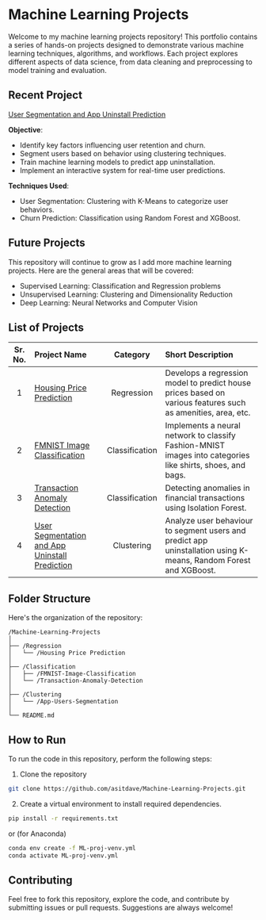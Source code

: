 
# Machine Learning Projects

Welcome to my machine learning projects repository! This portfolio contains a series of hands-on projects designed to demonstrate various machine learning techniques, algorithms, and workflows. Each project explores different aspects of data science, from data cleaning and preprocessing to model training and evaluation.


## Recent Project

[User Segmentation and App Uninstall Prediction](./Clustering/App-Users-Segmentation/)

**Objective**:
- Identify key factors influencing user retention and churn.
- Segment users based on behavior using clustering techniques.
- Train machine learning models to predict app uninstallation.
- Implement an interactive system for real-time user predictions.

**Techniques Used**:
- User Segmentation: Clustering with K-Means to categorize user behaviors.
- Churn Prediction: Classification using Random Forest and XGBoost.

## Future Projects

This repository will continue to grow as I add more machine learning projects. Here are the general areas that will be covered:

-   Supervised Learning: Classification and Regression problems
-	Unsupervised Learning: Clustering and Dimensionality Reduction
-	Deep Learning: Neural Networks and Computer Vision

## List of Projects

| Sr. No. | Project Name    | Category    | Short Description        |
|:-------:|:----------------|:-----------:|:-------------------------|
| 1       | [Housing Price Prediction](./Regression/Housing%20Price%20Prediction/)   | Regression   | Develops a regression model to predict house prices based on various features such as amenities, area, etc. |
| 2       | [FMNIST Image Classification](./Classification/FMNIST-Image-classification/)    | Classification      | Implements a neural network to classify Fashion-MNIST images into categories like shirts, shoes, and bags.   |
| 3       | [Transaction Anomaly Detection](./Classification/Transaction-Anomaly-Detection/)   | Classification  | Detecting anomalies in financial transactions using Isolation Forest.      |
| 4       | [User Segmentation and App Uninstall Prediction](./Clustering/App-Users-Segmentation/)   | Clustering     | Analyze user behaviour to segment users and predict app uninstallation using K-means, Random Forest and XGBoost.   |


## Folder Structure

Here's the organization of the repository:

```
/Machine-Learning-Projects
│
├── /Regression
│   └── /Housing Price Prediction
│
├── /Classification
│   ├── /FMNIST-Image-Classification
│   └── /Transaction-Anomaly-Detection
│	
├── /Clustering
│	└── /App-Users-Segmentation
│
└── README.md
```

<!-- /FMNIST-Image-Classification
│       ├── saved_models
│		│	└── fmnist_model.pth
│		├──src
│	    │   ├── __init__.py
│		│	├── data_preparation.py
│		│	├── model.py
│		│	├── train.py
│		│	├── predict.py
│	    │   ├── evaluate.py
│       │   ├── utils.py
│       ├── main.py
│       ├── NN-Classification-FMNIST.ipynb
│       └── README.md -->



## How to Run

To run the code in this repository, perform the following steps:

1. Clone the repository
```bash
git clone https://github.com/asitdave/Machine-Learning-Projects.git
```

2. Create a virtual environment to install required dependencies.

```bash
pip install -r requirements.txt
```

or (for Anaconda)

```bash
conda env create -f ML-proj-venv.yml
conda activate ML-proj-venv.yml
```



## Contributing

Feel free to fork this repository, explore the code, and contribute by submitting issues or pull requests. Suggestions are always welcome!
